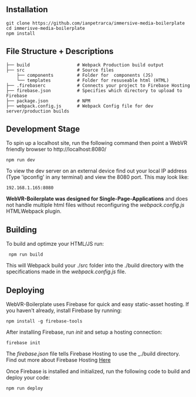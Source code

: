 
## Installation

    git clone https://github.com/ianpetrarca/immersive-media-boilerplate
    cd immerisve-media-boilerplate
    npm install

## File Structure + Descriptions

    ├── build                  # Webpack Production build output 
    ├── src                    # Source files
        ├── components         # Folder for  components (JS)
        └── templates          # Folder for resuseable html (HTML)
    ├── .firebaserc            # Connects your project to Firebase Hosting 
    ├── firebase.json          # Specifies which directory to upload to Firebase
    ├── package.json           # NPM 
    ├── webpack.config.js      # Webpack Config file for dev server/production builds
    
## Development Stage

To spin up a localhost site, run the following command then point a WebVR friendly browser to http://localhost:8080/

    npm run dev

To view the dev server on an external device find out your local IP address (Type 'ipconfig' in any terminal) and view the 8080 port. This may look like:

    192.168.1.165:8080

 **WebVR-Boilerplate was designed for Single-Page-Applications** and does not handle multiple html files without reconfiguring the _webpack.config.js_ HTMLWebpack plugin.
 
 ## Building 
 
 To build and optimze your HTML/JS run:
     
     npm run build
 
 This will Webpack build your ./src folder into the ./build directory with the specifications made in the _webpack.config.js_ file.

## Deploying

WebVR-Boilerplate uses Firebase for quick and easy static-asset hosting. If you haven't already, install Firebase by running:

    npm install -g firebase-tools
    
After installing Firebase, run _init_ and setup a hosting connection:

    firebase init 
    
The _firebase.json_ file tells Firebase Hosting to use the _./build directory. Find out more about Firebase Hosting [Here](https://firebase.google.com/docs/hosting/quickstart)

Once Firebase is installed and initialized, run the following code to build and deploy your code:

    npm run deploy
    
